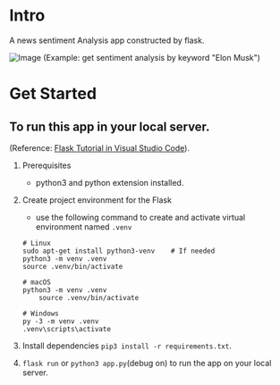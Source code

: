 # Intro 
A news sentiment Analysis app constructed by flask.

![Image](https://user-images.githubusercontent.com/38517716/203186883-a7d1da68-c376-4a37-bcd3-f6c19178b743.png)
(Example: get sentiment analysis by keyword "Elon Musk")

# Get Started

## To run this app in your local server.
(Reference: [Flask Tutorial in Visual Studio Code](https://code.visualstudio.com/docs/python/tutorial-flask)).

1. Prerequisites

   - python3 and python extension installed.

2. Create project environment for the Flask
    - use the following command to create and activate virtual environment named `.venv`
    ```
    # Linux
    sudo apt-get install python3-venv    # If needed
    python3 -m venv .venv
    source .venv/bin/activate

    # macOS
    python3 -m venv .venv
        source .venv/bin/activate

    # Windows
    py -3 -m venv .venv
    .venv\scripts\activate
    ```
3. Install dependencies `pip3 install -r requirements.txt`.
   
4. `flask run` or `python3 app.py`(debug on) to run the app on your local server.
